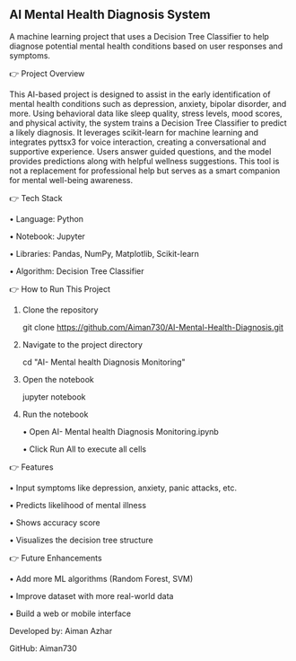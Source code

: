 ## AI Mental Health Diagnosis System

A machine learning project that uses a Decision Tree Classifier to help diagnose potential mental health conditions based on user responses and symptoms.

👉 Project Overview

This AI-based project is designed to assist in the early identification of mental health conditions such as depression, anxiety, bipolar disorder, and more. Using behavioral data like sleep quality, stress levels, mood scores, and physical activity, the system trains a Decision Tree Classifier to predict a likely diagnosis. It leverages scikit-learn for machine learning and integrates pyttsx3 for voice interaction, creating a conversational and supportive experience. Users answer guided questions, and the model provides predictions along with helpful wellness suggestions. This tool is not a replacement for professional help but serves as a smart companion for mental well-being awareness.

👉 Tech Stack

• Language: Python

• Notebook: Jupyter

• Libraries: Pandas, NumPy, Matplotlib, Scikit-learn

• Algorithm: Decision Tree Classifier

👉 How to Run This Project

1. Clone the repository
   
   git clone https://github.com/Aiman730/AI-Mental-Health-Diagnosis.git
   
3. Navigate to the project directory
   
   cd "AI- Mental health Diagnosis Monitoring"
   
5. Open the notebook
   
   jupyter notebook
   
7. Run the notebook
   
   • Open AI- Mental health Diagnosis Monitoring.ipynb
   
   • Click Run All to execute all cells

👉 Features

• Input symptoms like depression, anxiety, panic attacks, etc.

• Predicts likelihood of mental illness

• Shows accuracy score

• Visualizes the decision tree structure

👉 Future Enhancements

• Add more ML algorithms (Random Forest, SVM)

• Improve dataset with more real-world data

• Build a web or mobile interface





Developed by:
Aiman Azhar

GitHub: Aiman730
